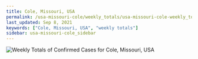 ```yaml
---
title: Cole, Missouri, USA
permalink: /usa-missouri-cole/weekly_totals/usa-missouri-cole-weekly_totals.html
last_updated: Sep 8, 2021
keywords: ["Cole, Missouri, USA", "weekly totals"]
sidebar: usa-missouri-cole_sidebar
---
```


![Weekly Totals of Confirmed Cases for Cole, Missouri, USA](/covid_tracker/images/graphs/usa-missouri-cole-weekly_totals_graph.png)
